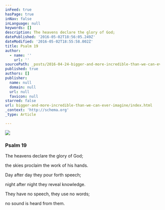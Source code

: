 ```yaml
---
inFeed: true
hasPage: true
inNav: false
inLanguage: null
keywords: []
description: The heavens declare the glory of God;
datePublished: '2016-05-02T18:56:05.249Z'
dateModified: '2016-05-02T18:55:58.002Z'
title: Psalm 19
author:
  - name: ''
    url: ''
sourcePath: _posts/2016-04-24-bigger-and-more-incredible-than-we-can-ever-imagine.md
published: true
authors: []
publisher:
  name: null
  domain: null
  url: null
  favicon: null
starred: false
url: bigger-and-more-incredible-than-we-can-ever-imagine/index.html
_context: 'http://schema.org'
_type: Article

---
```

![](https://the-grid-user-content.s3-us-west-2.amazonaws.com/3d64c542-14c4-402e-8f2b-d2a6b0c40116.jpg)

### Psalm 19

The heavens declare the glory of God;

the skies proclaim the work of his hands.

Day after day they pour forth speech;

night after night they reveal knowledge.

They have no speech, they use no words;

no sound is heard from them.